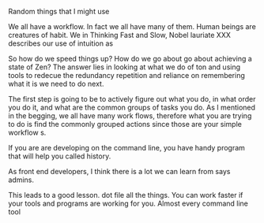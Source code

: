 Random things that I might use

We all have a workflow. In fact we all have many of them.  Human beings are creatures of habit.  We in Thinking Fast and Slow, Nobel lauriate XXX describes our use of intuition as

So how do we speed things up?  How do we go about go about achieving a state of Zen?  The answer lies in looking at what we do of ton and using tools to redecue the redundancy repetition and reliance on remembering what it is we need to do next.


The first step is going to be to actively  figure out what you do, in what order you do it, and what are the common groups of tasks you do.  As I mentioned in the begging, we all have many work flows, therefore what you are trying to do is find the commonly grouped actions since those are your simple workflow s. 

If you are are developing on the command line, you have handy program that will help you called history. 

As front end developers, I think there is a lot we can learn from says admins. 

This leads to a good lesson.  dot file all the things. You can work faster if your tools and programs are working for you.  Almost every command line tool

